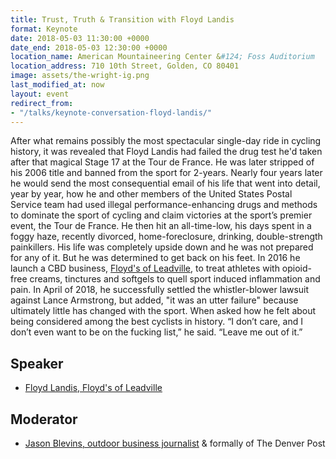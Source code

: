 ```yaml
---
title: Trust, Truth & Transition with Floyd Landis
format: Keynote
date: 2018-05-03 11:30:00 +0000
date_end: 2018-05-03 12:30:00 +0000
location_name: American Mountaineering Center &#124; Foss Auditorium
location_address: 710 10th Street, Golden, CO 80401
image: assets/the-wright-ig.png
last_modified_at: now
layout: event
redirect_from:
- "/talks/keynote-conversation-floyd-landis/"
---
```

After what remains possibly the most spectacular single-day ride in cycling history, it was revealed that Floyd Landis had failed the drug test he'd taken after that magical Stage 17 at the Tour de France. He was later stripped of his 2006 title and banned from the sport for 2-years. Nearly four years later he would send the most consequential email of his life that went into detail, year by year, how he and other members of the United States Postal Service team had used illegal performance-enhancing drugs and methods to dominate the sport of cycling and claim victories at the sport’s premier event, the Tour de France. He then hit an all-time-low, his days spent in a foggy haze, recently divorced, home-foreclosure, drinking, double-strength painkillers. His life was completely upside down and he was not prepared for any of it. But he was determined to get back on his feet. In 2016 he launch a CBD business, [Floyd's of Leadville](https://floydsofleadville.com/), to treat athletes with opioid-free creams, tinctures and softgels to quell sport induced inflammation and pain. In April of 2018, he successfully settled the whistler-blower lawsuit against Lance Armstrong, but added, "it was an utter failure" because ultimately little has changed with the sport. When asked how he felt about being considered among the best cyclists in history. “I don’t care, and I don’t even want to be on the fucking list,” he said. “Leave me out of it.”

## Speaker

* [Floyd Landis, Floyd's of Leadville](https://floydsofleadville.com/floyd/)

## Moderator

* [Jason Blevins, outdoor business journalist](https://twitter.com/jasonblevins?lang=en) & formally of The Denver Post